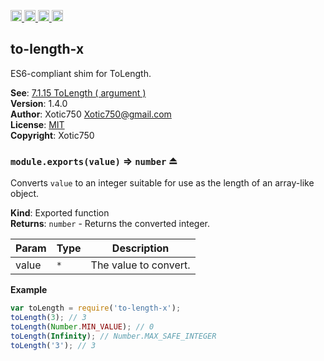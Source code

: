 <a href="https://travis-ci.org/Xotic750/to-length-x"
   title="Travis status">
<img
   src="https://travis-ci.org/Xotic750/to-length-x.svg?branch=master"
   alt="Travis status" height="18"/>
</a>
<a href="https://david-dm.org/Xotic750/to-length-x"
   title="Dependency status">
<img src="https://david-dm.org/Xotic750/to-length-x.svg"
   alt="Dependency status" height="18"/>
</a>
<a href="https://david-dm.org/Xotic750/to-length-x#info=devDependencies"
   title="devDependency status">
<img src="https://david-dm.org/Xotic750/to-length-x/dev-status.svg"
   alt="devDependency status" height="18"/>
</a>
<a href="https://badge.fury.io/js/to-length-x" title="npm version">
<img src="https://badge.fury.io/js/to-length-x.svg"
   alt="npm version" height="18"/>
</a>
<a name="module_to-length-x"></a>

## to-length-x
ES6-compliant shim for ToLength.

**See**: [7.1.15 ToLength ( argument )](http://www.ecma-international.org/ecma-262/6.0/#sec-tolength)  
**Version**: 1.4.0  
**Author**: Xotic750 <Xotic750@gmail.com>  
**License**: [MIT](&lt;https://opensource.org/licenses/MIT&gt;)  
**Copyright**: Xotic750  
<a name="exp_module_to-length-x--module.exports"></a>

### `module.exports(value)` ⇒ <code>number</code> ⏏
Converts `value` to an integer suitable for use as the length of an
array-like object.

**Kind**: Exported function  
**Returns**: <code>number</code> - Returns the converted integer.  

| Param | Type | Description |
| --- | --- | --- |
| value | <code>\*</code> | The value to convert. |

**Example**  
```js
var toLength = require('to-length-x');
toLength(3); // 3
toLength(Number.MIN_VALUE); // 0
toLength(Infinity); // Number.MAX_SAFE_INTEGER
toLength('3'); // 3
```
